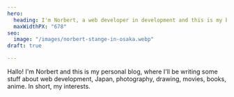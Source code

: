 ```yaml
---
hero:
  heading: I'm Norbert, a web developer in development and this is my blog.
  maxWidthPX: "678"
seo:
  image: "/images/norbert-stange-in-osaka.webp"
draft: true

---
```

Hallo! I'm Norbert and this is my personal blog, where I'll be writing some stuff about web development, Japan, photography, drawing, movies, books, anime. In short, my interests.